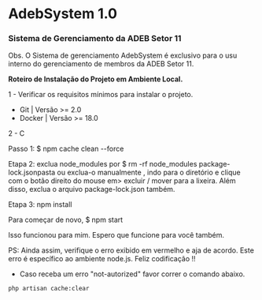 # AdebSystem 1.0
### **Sistema de Gerenciamento da ADEB Setor 11**
Obs. O Sistema de gerenciamento AdebSystem é exclusivo para o usu interno do gerenciamento de membros da ADEB Setor 11.

**Roteiro de Instalação do Projeto em Ambiente Local.**

1 - Verificar os requisitos mínimos para instalar o projeto.
- Git | Versão >= 2.0
- Docker | Versão >= 18.0

2 - C


Passo 1: $ npm cache clean --force

Etapa 2: exclua node_modules por $ rm -rf node_modules package-lock.jsonpasta ou exclua-o manualmente , indo para o diretório e clique com o botão direito do mouse em> excluir / mover para a lixeira. Além disso, exclua o arquivo package-lock.json também.

Etapa 3: npm install

Para começar de novo, $ npm start

Isso funcionou para mim. Espero que funcione para você também.

PS: Ainda assim, verifique o erro exibido em vermelho e aja de acordo. Este erro é específico ao ambiente node.js. Feliz codificação !!

- Caso receba um erro "not-autorized" favor correr o comando abaixo.

`php artisan cache:clear`
